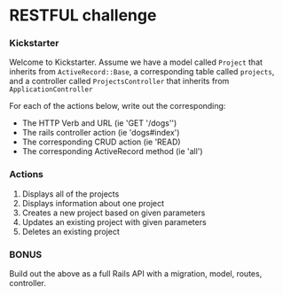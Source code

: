 # RESTFUL challenge

### Kickstarter
Welcome to Kickstarter. Assume we have a model called `Project` that inherits from `ActiveRecord::Base`, a corresponding table called `projects`, and a controller called `ProjectsController` that inherits from `ApplicationController`

For each of the actions below, write out the corresponding:

- The HTTP Verb and URL (ie 'GET '/dogs'')
- The rails controller action (ie 'dogs#index')
- The corresponding CRUD action (ie 'READ)
- The corresponding ActiveRecord method (ie 'all')

### Actions

1. Displays all of the projects
2. Displays information about one project
3. Creates a new project based on given parameters
4. Updates an existing project with given parameters
5. Deletes an existing project

### BONUS
Build out the above as a full Rails API with a migration, model, routes, controller.
